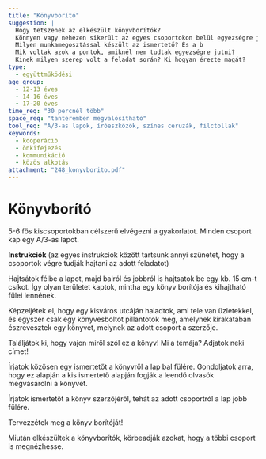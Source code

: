 ```yaml
---
title: "Könyvborító"
suggestion: | 
  Hogy tetszenek az elkészült könyvborítók?
  Könnyen vagy nehezen sikerült az egyes csoportokon belül egyezségre jutni a könyv témáját, címét illetően?
  Milyen munkamegosztással készült az ismertető? És a b
  Mik voltak azok a pontok, amiknél nem tudtak egyezségre jutni?
  Kinek milyen szerep volt a feladat során? Ki hogyan érezte magát?
type:
  - együttműködési
age_group:
  - 12-13 éves
  - 14-16 éves
  - 17-20 éves
time_req: "30 percnél több"
space_req: "tanteremben megvalósítható"
tool_req: "A/3-as lapok, íróeszközök, színes ceruzák, filctollak"
keywords: 
  - kooperáció
  - önkifejezés
  - kommunikáció
  - közös alkotás
attachment: "248_konyvborito.pdf"
---
```


# Könyvborító

5-6 fős kiscsoportokban célszerű elvégezni a gyakorlatot. Minden csoport kap egy A/3-as lapot.

 **Instrukciók** (az egyes instrukciók között tartsunk annyi szünetet, hogy a csoportok végre tudják hajtani az adott feladatot)

Hajtsátok félbe a lapot, majd balról és jobbról is hajtsatok be egy kb. 15 cm-t csíkot. Így olyan területet kaptok, mintha egy könyv borítója és kihajtható fülei lennének.

Képzeljétek el, hogy egy kisváros utcáján haladtok, ami tele van üzletekkel, és egyszer csak egy könyvesboltot pillantotok meg, amelynek kirakatában észrevesztek egy könyvet, melynek az adott csoport a szerzője.

Találjátok ki, hogy vajon miről szól ez a könyv! Mi a témája? Adjatok neki címet!

Írjatok közösen egy ismertetőt a könyvről a lap bal fülére. Gondoljatok arra, hogy ez alapján a kis ismertető alapján fogják a leendő olvasók megvásárolni a könyvet.

Írjatok ismertetőt a könyv szerzőjéről, tehát az adott csoportról a lap jobb fülére.

Tervezzétek meg a könyv borítóját!

Miután elkészültek a könyvborítók, körbeadják azokat, hogy a többi csoport is megnézhesse.
  
  
